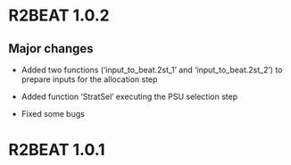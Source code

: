 
<!-- NEWS.md is generated from NEWS.Rmd. Please edit NEWS.Rmd file -->

# R2BEAT 1.0.2

## Major changes

  - Added two functions (‘input\_to\_beat.2st\_1’ and
    ‘input\_to\_beat.2st\_2’) to prepare inputs for the allocation
    step

  - Added function ‘StratSel’ executing the PSU selection step

  - Fixed some bugs

# R2BEAT 1.0.1
